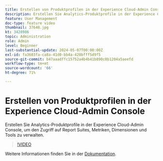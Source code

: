 ```yaml
---
title: Erstellen von Produktprofilen in der Experience Cloud-Admin Console
description: Erstellen Sie Analytics-Produktprofile in der Experience Cloud-Admin Console, um den Zugriff auf Report Suites, Metriken, Dimensionen und Tools zu verwalten.
feature: User Management
doc-type: feature video
thumbnail: 37648.jpg
kt: 3428986
topic: Administration
role: Admin
level: Beginner
last-substantial-update: 2024-05-07T00:00:00Z
exl-id: fa3603fa-ca8a-41d0-bb4a-428bfff5d9f5
source-git-commit: b47aaadffc15752a4b4b41b890c0b1204a5aeefd
workflow-type: tm+mt
source-wordcount: '66'
ht-degree: 71%

---
```


# Erstellen von Produktprofilen in der Experience Cloud-Admin Console

Erstellen Sie Analytics-Produktprofile in der Experience Cloud-Admin Console, um den Zugriff auf Report Suites, Metriken, Dimensionen und Tools zu verwalten.

>[!VIDEO](https://video.tv.adobe.com/v/3428986/?learn=on)

Weitere Informationen finden Sie in der [Dokumentation](https://experienceleague.adobe.com/de/docs/analytics/admin/admin-console/permissions/product-profile).
